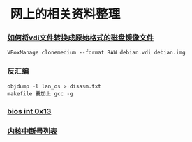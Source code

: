 #  网上的相关资料整理


### [如何将vdi文件转换成原始格式的磁盘镜像文件](https://superuser.com/questions/241269/exporting-a-virtualbox-vdi-to-a-harddrive-to-boot-it-natively)

    VBoxManage clonemedium --format RAW debian.vdi debian.img

### 反汇编

    objdump -l lan_os > disasm.txt
    makefile 要加上 gcc -g

### [bios int 0x13](https://blog.csdn.net/zxl3901/article/details/50072539)

### [内核中断号列表](http://www.360doc.com/content/11/0506/08/6580811_114716856.shtml)


